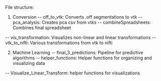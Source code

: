File structure:

1. Conversion
--	off_to_vtk: Converts .off segmentations to vtk
--	pca_analysis: Creates pca csv from vtks
--	combineSpreadsheets: Combines final spreadsheet

--	vis_transformation: Visualizes non-linear and linear transformations
--	vtk_to_nifti: Various transformations from vtk to nifti

2. Machine Learning
--	final_3_predictions: Pipeline for predictive algorithms
--	helper_functions: Helper functions for organizing and visualizing data

-- Visualize_Linear_Transform: helper functions for visualizations
